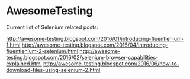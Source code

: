 # AwesomeTesting

Current list of Selenium related posts:


http://awesome-testing.blogspot.com/2016/01/introducing-fluentlenium-1.html
http://awesome-testing.blogspot.com/2016/04/introducing-fluentlenium-2-selenium.html
http://awesome-testing.blogspot.com/2016/02/selenium-browser-capabilities-explained.html
http://awesome-testing.blogspot.com/2016/06/how-to-download-files-using-selenium-2.html

